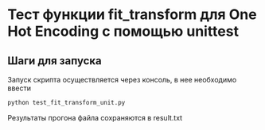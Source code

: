 # Тест функции fit_transform для One Hot Encoding с помощью unittest

## Шаги для запуска
Запуск скрипта осуществляется через консоль, в нее необходимо ввести


```bash
python test_fit_transform_unit.py
```
Результаты прогона файла сохраняются в result.txt